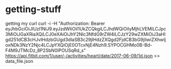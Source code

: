# getting-stuff
getting my curl
curl -i -H "Authorization: Bearer eyJhbGciOiJIUzI1NiJ9.eyJzdWIiOiI1UkZCQkgiLCJhdWQiOiIyMjhLVEMiLCJpc3MiOiJGaXRiaXQiLCJ0eXAiOiJhY2Nlc3NfdG9rZW4iLCJzY29wZXMiOiJ3aHIgd251dCB3cHJvIHdzbGUgd3dlaSB3c29jIHdzZXQgd2FjdCB3bG9jIiwiZXhwIjoxNDk3NzY2Njc4LCJpYXQiOjE0OTcxNjE4Nzh9.SYPOCGHMo0B-Bd-F4M9JTMcDz_8P2SbN0IPOUSqRd_s" https://api.fitbit.com/1/user/-/activities/heart/date/2017-06-09/1d.json >> data_file.json
